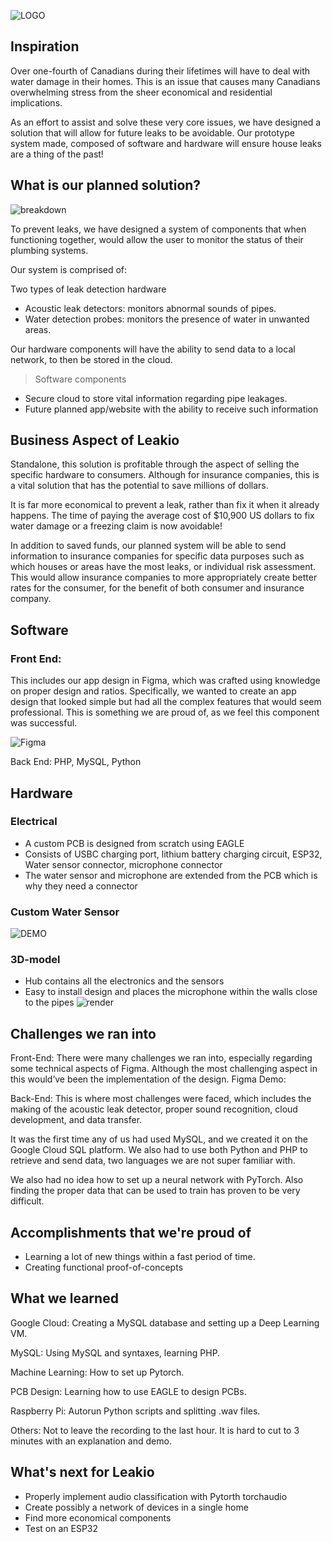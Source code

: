 ![LOGO](/img/logo_text.png)
 
## Inspiration

Over one-fourth of Canadians during their lifetimes will have to deal with water damage in their homes. This is an issue that causes many Canadians overwhelming stress from the sheer economical and residential implications. 

As an effort to assist and solve these very core issues, we have designed a solution that will allow for future leaks to be avoidable. Our prototype system made, composed of software and hardware will ensure house leaks are a thing of the past!

## What is our planned solution?
![breakdown](/img/breakdown.png)

To prevent leaks, we have designed a system of components that when functioning together, would allow the user to monitor the status of their plumbing systems. 

Our system is comprised of:
> 
Two types of leak detection hardware
- Acoustic leak detectors: monitors abnormal sounds of pipes.
- Water detection probes: monitors the presence of water in unwanted areas.

Our hardware components will have the ability to send data to a local network, to then be stored in the cloud.

> Software components
- Secure cloud to store vital information regarding pipe leakages.
- Future planned app/website with the ability to receive such information

## Business Aspect of Leakio

Standalone, this solution is profitable through the aspect of selling the specific hardware to consumers. Although for insurance companies, this is a vital solution that has the potential to save millions of dollars.

It is far more economical to prevent a leak, rather than fix it when it already happens. The time of paying the average cost of $10,900 US dollars to fix water damage or a freezing claim is now avoidable!

In addition to saved funds, our planned system will be able to send information to insurance companies for specific data purposes such as which houses or areas have the most leaks, or individual risk assessment. This would allow insurance companies to more appropriately create better rates for the consumer, for the benefit of both consumer and insurance company.

## Software
### Front End:
This includes our app design in Figma, which was crafted using knowledge on proper design and ratios. Specifically, we wanted to create an app design that looked simple but had all the complex features that would seem professional. This is something we are proud of, as we feel this component was successful.

![Figma](/img/figma.gif)

Back End:
PHP, MySQL, Python

## Hardware
### Electrical
- A custom PCB is designed from scratch using EAGLE
- Consists of USBC charging port, lithium battery charging circuit, ESP32, Water sensor connector, microphone connector
- The water sensor and microphone are extended from the PCB which is why they need a connector

### Custom Water Sensor
![DEMO](/img/demo.gif)

### 3D-model
- Hub contains all the electronics and the sensors
- Easy to install design and places the microphone within the walls close to the pipes
![render](/img/leakio_render.jpg)

## Challenges we ran into
Front-End:
There were many challenges we ran into, especially regarding some technical aspects of Figma. Although the most challenging aspect in this would’ve been the implementation of the design.
Figma Demo: 

Back-End:
This is where most challenges were faced, which includes the making of the acoustic leak detector, proper sound recognition, cloud development, and data transfer.

It was the first time any of us had used MySQL, and we created it on the Google Cloud SQL platform. We also had to use both Python and PHP to retrieve and send data, two languages we are not super familiar with. 

We also had no idea how to set up a neural network with PyTorch. Also finding the proper data that can be used to train has proven to be very difficult. 

## Accomplishments that we're proud of
- Learning a lot of new things within a fast period of time. 
- Creating functional proof-of-concepts

## What we learned
Google Cloud: 
Creating a MySQL database and setting up a Deep Learning VM.

MySQL:
Using MySQL and syntaxes, learning PHP.

Machine Learning:
How to set up Pytorch.

PCB Design:
Learning how to use EAGLE to design PCBs.

Raspberry Pi:
Autorun Python scripts and splitting .wav files.

Others:
Not to leave the recording to the last hour. It is hard to cut to 3 minutes with an explanation and demo. 

## What's next for Leakio
- Properly implement audio classification with Pytorth torchaudio
- Create possibly a network of devices in a single home
- Find more economical components
- Test on an ESP32